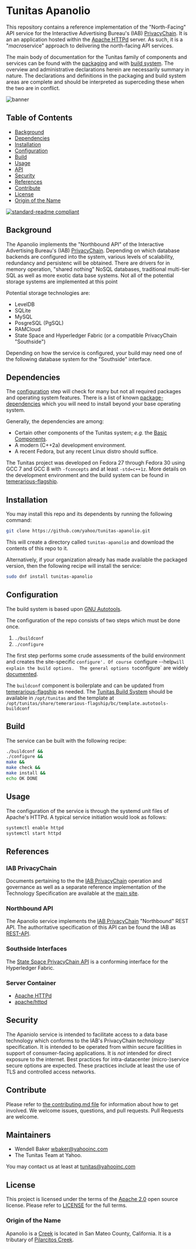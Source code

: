# Tunitas Apanolio

This repository contains a reference implementation of the "North-Facing" API service for the Interactive Advertising Bureau's (IAB) [PrivacyChain](https://github.com/InteractiveAdvertisingBureau/PrivacyChain). It is an an application hosted within the [Apache HTTPd](https://httpd.apache.org/) server.  As such, it is a "<em>macro</em>service" approach to delivering the north-facing API services.

The main body of documentation for the Tunitas family of components and services can be found with the [packaging](https://github.com/yahoo/tunitas-packaging) and with [build system](https://github.com/yahoo/temerarious-flagship]).  The overview and administrative declarations herein are necessarily summary in nature. The declarations and definitions in the packaging and build system areas are complete and should be interpreted as superceding these when the two are in conflict.

![banner](logo.png)

## Table of Contents

- [Background](#background)
- [Dependencies](#dependencies)
- [Installation](#installation)
- [Configuration](#configuration)
- [Build](#build)
- [Usage](#usage)
- [API](#api)
- [Security](#security)
- [References](#references)
- [Contribute](#contribute)
- [License](#license)
- [Origin of the Name](#Origin_of_the_name)

[![standard-readme compliant](https://img.shields.io/badge/readme%20style-standard-brightgreen.svg?style=flat-square)](https://github.com/RichardLitt/standard-readme)

## Background

The Apanolio implements the "Northbound API" of the  Interactive Advertising Bureau's (IAB) [PrivacyChain](https://github.com/InteractiveAdvertisingBureau/PrivacyChain).  Depending on which database backends are configured into the system, various levels of scalability, redundancy and persistenc will be obtained.  There are drivers for in memory operation, "shared nothing" NoSQL databases, traditional multi-tier SQL as well as more exotic data base systems.  Not all of the potential storage systems are implemented at this point

Potential storage technologies are:
* LevelDB
* SQLite
* MySQL
* PosgreSQL (PgSQL)
* RAMCloud
* State Space and Hyperledger Fabric (or a compatible PrivacyChain "Southside")

Depending on how the service is configured, your build may need one of the following database system for the "Southside" interface.

## Dependencies

The [configuration](#configuration) step will check for many but not all required packages and operating system features.  There is a list of known [package-dependencies](https://github.com/yahoo/tunitas-butano/blob/master/PACKAGES.md) which you will need to install beyond your base operating system.

Generally, the dependencies are among:
- Certain other components of the Tunitas system; <em>e.g.</em> the [Basic Components](https://github.com/yahoo/tunitas-basic).
- A modern (C++2a) development environment.
- A recent Fedora, but any recent Linux distro should suffice.

The Tunitas project was developed on Fedora 27 through Fedora 30 using GCC 7 and GCC 8 with `-fconcepts` and at least `-std=c++1z`.  More details on the development environment and the build system can be found in [temerarious-flagship](https://github.com/yahoo/temerarious-flagship/blob/master/README.md).

## Installation

You may install this repo and its dependents by running the following command:

``` bash
git clone https://github.com/yahoo/tunitas-apanolio.git
```

This will create a directory called `tunitas-apanolio` and download the contents of this repo to it.

Alternatively, if your organization already has made available the packaged version, then the following recipe will install the service:

``` bash
sudo dnf install tunitas-apanolio
```

## Configuration

The build system is based upon [GNU Autotools](https://www.gnu.org/software/automake/manual/html_node/index.html).

The configuration of the repo consists of two steps which must be done once.
1. `./buildconf`
2. `./configure`

The first step performs some crude assessments of the build environment and creates the site-specific `configure'. Of course `configure --help` will explain the build options.  The general options to `configure` are widely [documented](https://www.gnu.org/prep/standards/html_node/Configuration.html).

The `buildconf` component is boilerplate and can be updated from [temerarious-flagship](https://github.com/yahoo/temerarious-flagship/blob/master/bc/template.autotools-buildconf) as needed.  The [Tunitas Build System](https://github.com/yahoo/temerarious-flagship) should be available in `/opt/tunitas` and the template at `/opt/tunitas/share/temerarious-flagship/bc/template.autotools-buildconf`

## Build

The service can be built with the following recipe:

``` bash
./buildconf &&
./configure &&
make &&
make check &&
make install &&
echo OK DONE
```

## Usage

The configuration of the service is through the systemd unit files of Apache's HTTPd.  A typical service initiation would look as follows:

``` bash
systemctl enable httpd
systemctl start httpd
```

## References

### IAB PrivacyChain

Documents pertaining to the the [IAB PrivacyChain](https://github.com/InteractiveAdvertisingBureau/PrivacyChain) operation and governance as well as a separate reference implementation of the Technology Specification are available at the [main site](https://github.com/InteractiveAdvertisingBureau).

### Northbound API

The Apanolio service implements the [IAB PrivacyChain](https://github.com/Interactive-Advertising-Bureau/PrivacyChain) "Northbound" REST API.
The authoritative specification of this API can be found the IAB as [REST-API](https://github.com/Interactive-Advertising-Bureau/PrivacyChain/blob/master/doc/REST-API.md).

### Southside Interfaces

The [State Space PrivacyChain API](https://github.com/yahoo/PrivacyChain-sdk-c++) is a conforming interface for the Hyperledger Fabric.

### Server Container

* [Apache HTTPd](https://httpd.apache.org/)
* [apache/httpd](https://github.com/apache/httpd)

## Security

The Apaniolo service is intended to facilitate access to a data base technology which conforms to the IAB's PrivacyChain technology specification. It is intended to be operated from within secure facilities in support of consumer-facing applications.  It is _not_ intended for direct exposure to the internet.  Best practices for intra-datacenter (micro-)service secure options are expected.  These practices include at least the use of TLS and controlled access networks.

## Contribute

Please refer to [the contributing.md file](Contributing.md) for information about how to get involved. We welcome issues, questions, and pull requests. Pull Requests are welcome.

## Maintainers
- Wendell Baker <wbaker@yahooinc.com>
- The Tunitas Team at Yahoo.

You may contact us at least at <tunitas@yahooinc.com>

## License

This project is licensed under the terms of the [Apache 2.0](LICENSE-Apache-2.0) open source license. Please refer to [LICENSE](LICENSE) for the full terms.

### Origin of the Name

Apanolio is a [Creek](https://en.wikipedia.org/wiki/Apanolio_Creek) is located in San Mateo County, California. It is a tributary of [Pilarcitos Creek](https://en.wikipedia.org/wiki/Pilarcitos_Creek).
